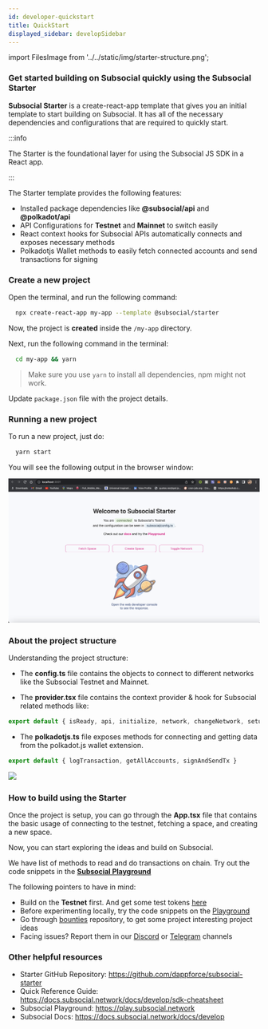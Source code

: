 ```yaml
---
id: developer-quickstart
title: QuickStart
displayed_sidebar: developSidebar
---
```


<head>
  <title>Developer Quickstart Guide | Subsocial Docs</title>
</head>

import FilesImage from '../../static/img/starter-structure.png';

### Get started building on Subsocial quickly using the Subsocial Starter

**Subsocial Starter** is a create-react-app template that gives you an initial template to start building on Subsocial. It has all of the necessary dependencies and configurations that are required to quickly start.

:::info

The Starter is the foundational layer for using the Subsocial JS SDK in a React app.

:::

The Starter template provides the following features:

- Installed package dependencies like **@subsocial/api** and **@polkadot/api**
- API Configurations for **Testnet** and **Mainnet** to switch easily
- React context hooks for Subsocial APIs automatically connects and exposes necessary methods
- Polkadotjs Wallet methods to easily fetch connected accounts and send transactions for signing

### Create a new project

Open the terminal, and run the following command:

```bash
  npx create-react-app my-app --template @subsocial/starter
```

Now, the project is **created** inside the `/my-app` directory.

Next, run the following command in the terminal:

```bash
  cd my-app && yarn
```

> Make sure you use `yarn` to install all dependencies, npm might not work.

Update `package.json` file with the project details. 

### Running a new project

To run a new project, just do:

```bash
  yarn start
```

You will see the following output in the browser window:

![Starter Demo](../../static/img/subsocial-starter.png)

### About the project structure

Understanding the project structure:

- The **config.ts** file contains the objects to connect to different networks like the Subsocial Testnet and Mainnet. 

- The **provider.tsx** file contains the context provider & hook for Subsocial related methods like:
```js
export default { isReady, api, initialize, network, changeNetwork, setupCrustIPFS }
```
- The **polkadotjs.ts** file exposes methods for connecting and getting data from the polkadot.js wallet extension.

```js
export default { logTransaction, getAllAccounts, signAndSendTx }
```

<img src={FilesImage} width="350"/>

### How to build using the Starter

Once the project is setup, you can go through the **App.tsx** file that contains the basic usage of connecting to the testnet, fetching a space, and creating a new space.

Now, you can start exploring the ideas and build on Subsocial.

We have list of methods to read and do transactions on chain. Try out the code snippets in the [**Subsocial Playground**](https://play.subsocial.network)

The following pointers to have in mind: 
- Build on the **Testnet** first. And get some test tokens [here](/docs/develop/testnet)
- Before experimenting locally, try the code snippets on the [Playground](https://play.subsocial.network)
- Go through [bounties](https://github.com/dappforce/subsocial-bounties) repository, to get some project interesting project ideas
- Facing issues? Report them in our [Discord](https://discord.gg/HWzHdps7) or [Telegram](https://t.me/+ZzvLu0ZfkQwxNGQy) channels

### Other helpful resources

- Starter GitHub Repository: https://github.com/dappforce/subsocial-starter
- Quick Reference Guide: https://docs.subsocial.network/docs/develop/sdk-cheatsheet
- Subsocial Playground: https://play.subsocial.network
- Subsocial Docs: https://docs.subsocial.network/docs/develop
